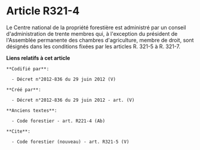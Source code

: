 # Article R321-4

Le Centre national de la propriété forestière est administré par un conseil d'administration de trente membres qui, à
l'exception du président de l'Assemblée permanente des chambres d'agriculture, membre de droit, sont désignés dans les
conditions fixées par les articles R. 321-5 à R. 321-7.

**Liens relatifs à cet article**

	**Codifié par**:

	  - Décret n°2012-836 du 29 juin 2012 (V)

	**Créé par**:

	  - Décret n°2012-836 du 29 juin 2012 - art. (V)

	**Anciens textes**:

	  - Code forestier - art. R221-4 (Ab)

	**Cite**:

	  - Code forestier (nouveau) - art. R321-5 (V)
